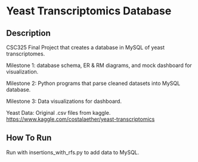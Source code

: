 # Yeast Transcriptomics Database

## Description
CSC325 Final Project that creates a database in MySQL of yeast transcriptomes.

Milestone 1: database schema, ER & RM diagrams, and mock dashboard for visualization.

Milestone 2: Python programs that parse cleaned datasets into MySQL database.

Milestone 3: Data visualizations for dashboard.

Yeast Data: Original .csv files from kaggle. https://www.kaggle.com/costalaether/yeast-transcriptomics

## How To Run
Run with insertions_with_rfs.py to add data to MySQL.
